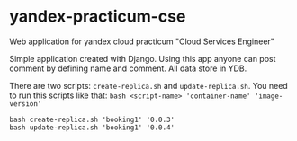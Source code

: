 # yandex-practicum-cse

Web application for yandex cloud practicum "Cloud Services Engineer"

Simple application created with Django. Using this app anyone can post comment by defining name and comment. All data store in YDB.

There are two scripts: `create-replica.sh` and `update-replica.sh`. 
You need to run this scripts like that: `bash <script-name> 'container-name' 'image-version'`
```
bash create-replica.sh 'booking1' '0.0.3'
bash update-replica.sh 'booking1' '0.0.4'
```